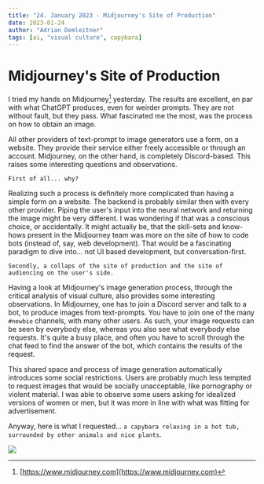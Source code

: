 ```yaml
---
title: "24. January 2023 - Midjourney's Site of Production"
date: 2023-01-24
author: "Adrian Demleitner"
tags: [ai, "visual culture", capybara]
---
```

# Midjourney's Site of Production
I tried my hands on Midjourney[^1] yesterday. The results are excellent, en par with what ChatGPT produces, even for weirder prompts. They are not without fault, but they pass. What fascinated me the most, was the process on how to obtain an image. 

All other providers of text-prompt to image generators use a form, on a website. They provide their service either freely accessible or through an account. Midjourney, on the other hand, is completely Discord-based. This raises some interesting questions and observations.

```First of all... why?```

Realizing such a process is definitely more complicated than having a simple form on a website. The backend is probably similar then with every other provider. Piping the user's input into the neural network and returning the image might be very different. I was wondering if that was a conscious choice, or accidentally. It might actually be, that the skill-sets and know-hows present in the Midjourney team was more on the site of how to code bots (instead of, say, web development). That would be a fascinating paradigm to dive into… not UI based development, but conversation-first.

```Secondly, a collaps of the site of production and the site of audiencing on the user's side.``` 

Having a look at Midjourney's image generation process, through the critical analysis of visual culture, also provides some interesting observations. In Midjourney, one has to join a Discord server and talk to a bot, to produce images from text-prompts. You have to join one of the many `#newbie` channels, with many other users. As such, your image requests can be seen by everybody else, whereas you also see what everybody else requests. It's quite a busy place, and often you have to scroll through the chat feed to find the answer of the bot, which contains the results of the request.

This shared space and process of image generation automatically introduces some social restrictions. Users are probably much less tempted to request images that would be socially unacceptable, like pornography or violent material. I was able to observe some users asking for idealized versions of women or men, but it was more in line with what was fitting for advertisement.

Anyway, here is what I requested… `a capybara relaxing in a hot tub, surrounded by other animals and nice plants`.

![](files/thgie_A_capybara_and_an_isopod_are_relaxing_in_a_hot_tub_surrou_592f146f-d57d-4bf9-a613-fa9671fb9369.png)

[^1]: [https://www.midjourney.com](https://www.midjourney.com)